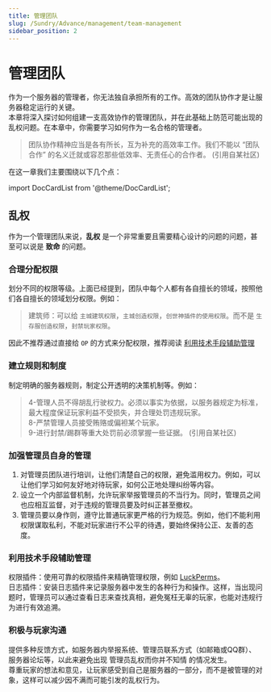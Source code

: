 ```yaml
---
title: 管理团队
slug: /Sundry/Advance/management/team-management
sidebar_position: 2
---
```


# 管理团队

作为一个服务器的管理者，你无法独自承担所有的工作。高效的团队协作才是让服务器稳定运行的关键。  
本章将深入探讨如何组建一支高效协作的管理团队，并在此基础上防范可能出现的乱权问题。在本章中，你需要学习如何作为一名合格的管理者。

> 团队协作精神应当是各有所长，互为补充的高效率工作。我们不能以 “团队合作” 的名义迁就或容忍那些低效率、无责任心的合作者。
> (引用自某社区)

在这一章我们主要围绕以下几个点：

import DocCardList from '@theme/DocCardList';

<DocCardList />


## 乱权
作为一个管理团队来说，**乱权** 是一个非常重要且需要精心设计的问题的问题，甚至可以说是 **致命** 的问题。

### 合理分配权限
划分不同的权限等级。上面已经提到，团队中每个人都有各自擅长的领域，按照他们各自擅长的领域划分权限。例如：

> 建筑师：可以给 `主城建筑权限`，`主城创造权限`，`创世神插件的使用权限`。而不是 `生存服创造权限`，`封禁玩家权限`。

因此不推荐通过直接给 `OP` 的方式来分配权限，推荐阅读 [利用技术手段辅助管理](#利用技术手段辅助管理)

### 建立规则和制度
制定明确的服务器规则，制定公开透明的决策机制等。例如：

> 4-管理人员不得胡乱行驶权力。必须以事实为依据，以服务器规定为标准，最大程度保证玩家利益不受损失，并合理处罚违规玩家。  
> 8-严禁管理人员接受贿赂或偏袒某个玩家。  
> 9-进行封禁/踢群等重大处罚前必须掌握一些证据。
> (引用自某社区)

### 加强管理员自身的管理
1. 对管理员团队进行培训，让他们清楚自己的权限，避免滥用权力。例如，可以让他们学习如何友好地对待玩家，如何公正地处理纠纷等内容。
2. 设立一个内部监督机制，允许玩家举报管理员的不当行为。同时，管理员之间也应相互监督，对于违规的管理员要及时纠正甚至撤权。
3. 管理员要以身作则，遵守比普通玩家更严格的行为规范。例如，他们不能利用权限谋取私利，不能对玩家进行不公平的待遇，要始终保持公正、友善的态度。

### 利用技术手段辅助管理
权限插件：使用可靠的权限插件来精确管理权限，例如 [LuckPerms](https://nitwikit.8aka.org/Java/permission)。  
日志插件：安装日志插件来记录服务器中发生的各种行为和操作。这样，当出现问题时，管理员可以通过查看日志来查找真相，避免冤枉无辜的玩家，也能对违规行为进行有效追溯。  

### 积极与玩家沟通
提供多种反馈方式，如服务器内举报系统、管理员联系方式（如邮箱或QQ群）、服务器论坛等，以此来避免出现 管理员乱权而你并不知情 的情况发生。  
尊重玩家的想法和意见，让玩家感受到自己是服务器的一部分，而不是被管理的对象，这样可以减少因不满而可能引发的乱权行为。
